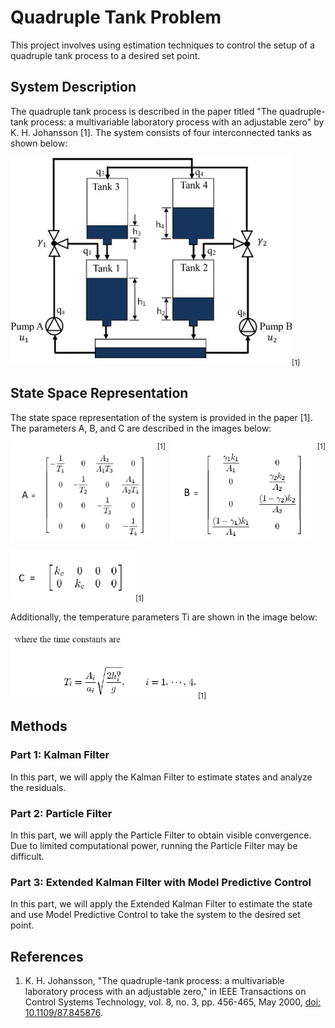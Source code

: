 <head>
<meta charset="UTF-8">
<meta name="viewport" content="width=device-width, initial-scale=1.0">
<title>Quadruple Tank Problem</title>
<style>
  .image-container {
    display: flex;
    justify-content: space-between;
  }
  .image-container img {
    width: 45%; /* Adjust width as needed */
  }
</style>
</head>
<body>

<h1>Quadruple Tank Problem</h1>

<p>This project involves using estimation techniques to control the setup of a quadruple tank process to a desired set point.</p>

<h2>System Description</h2>

<p>The quadruple tank process is described in the paper titled "The quadruple-tank process: a multivariable laboratory process with an adjustable zero" by K. H. Johansson [1]. The system consists of four interconnected tanks as shown below:</p>
<!-- Include the image for tank.jpg -->
<img src="Pics/tank.jpg" alt="Quadruple Tank Process" style="width: 450px;"><sub>[1]</sub>

<h2>State Space Representation</h2>

<p>The state space representation of the system is provided in the paper [1]. The parameters A, B, and C are described in the images below:</p>

<div class="image-container">
  <!-- Include the image for A.jpg -->
  <img src="Pics/A.jpg" alt="Parameter A"><sub>[1]</sub>
  <!-- Include the image for B.jpg -->
  <img src="Pics/B.jpg" alt="Parameter B"><sub>[1]</sub>
</div>

<!-- Include the image for C.jpg -->
<img src="Pics/C.jpg" alt="Parameter C" style="width: 200px;"><sub>[1]</sub>

<p>Additionally, the temperature parameters Ti are shown in the image below:</p>

<!-- Include the image for Ti.jpg -->
<img src="Pics/Ti.jpg" alt="Temperature Parameters" style="width: 300px;"><sub>[1]</sub>

<h2>Methods</h2>

<h3>Part 1: Kalman Filter</h3>

<p>In this part, we will apply the Kalman Filter to estimate states and analyze the residuals.</p>

<h3>Part 2: Particle Filter</h3>

<p>In this part, we will apply the Particle Filter to obtain visible convergence. Due to limited computational power, running the Particle Filter may be difficult.</p>

<h3>Part 3: Extended Kalman Filter with Model Predictive Control</h3>

<p>In this part, we will apply the Extended Kalman Filter to estimate the state and use Model Predictive Control to take the system to the desired set point.</p>



<h2>References</h2>

<ol>
  <li>K. H. Johansson, "The quadruple-tank process: a multivariable laboratory process with an adjustable zero," in IEEE Transactions on Control Systems Technology, vol. 8, no. 3, pp. 456-465, May 2000, <a href="https://doi.org/10.1109/87.845876">doi: 10.1109/87.845876</a>.</li>
</ol>

</body>


